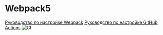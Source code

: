 # Webpack5

[Руководство по настройке Webpack](https://webpack.js.org/guides/)
[Руководство по настройке GitHub Actions](https://docs.github.com/en/actions/quickstart)
![CI](https://github.com/<AlexandrYaskevich>/<git@github.com:AlexandrYaskevich/workDom.gitY>/actions/workflows/web.yml/badge.svg)
